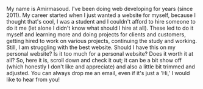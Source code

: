 My name is Amirmasoud. I've been doing web developing for years (since 2011). My career started when I just wanted a website for myself, because I thought that's cool, I was a student and I couldn't afford to hire someone to do it me (let alone I didn't know what should I hire at all). These led to do it myself and learning more and doing projects for clients and customers, getting hired to work on various projects, continuing the study and working. Still, I am struggling with the best website. Should I have this on my personal website? Is it too much for a personal website? Does it worth it at all? So, here it is, scroll down and check it out; it can be a bit show off (which honestly I don't like and appreciate) and also a little bit trimmed and adjusted. You can always drop me an email, even if it's just a 'Hi,' I would like to hear from you!
